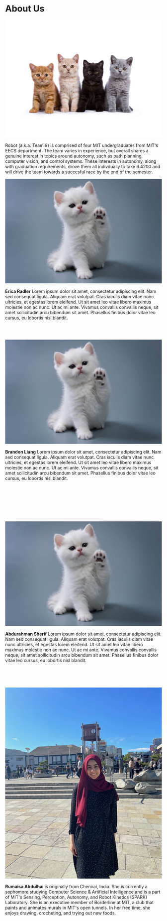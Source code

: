 # About Us

<span class="image main">![](assets/images/about/team.jpeg)</span>

Robot (a.k.a. Team 9) is comprised of four MIT undergraduates from MIT's EECS department. The team varies in experience, but overall shares a genuine interest in topics around autonomy, such as path planning, computer vision, and control systems. These interests in autonomy, along with graduation requirements, drove them all indivdually to take 6.4200 and will drive the team towards a succesful race by the end of the semester.

<span class="image left about">![](assets/images/about/cat.jpeg)</span>

**Erica Radler** Lorem ipsum dolor sit amet, consectetur adipiscing elit. Nam sed consequat ligula. Aliquam erat volutpat. Cras iaculis diam vitae nunc ultricies, et egestas lorem eleifend. Ut sit amet leo vitae libero maximus molestie non ac nunc. Ut ac mi ante. Vivamus convallis convallis neque, sit amet sollicitudin arcu bibendum sit amet. Phasellus finibus dolor vitae leo cursus, eu lobortis nisl blandit.

<br>
<br>

<span class="image left about">![](assets/images/about/cat.jpeg)</span>

**Brandon Liang** Lorem ipsum dolor sit amet, consectetur adipiscing elit. Nam sed consequat ligula. Aliquam erat volutpat. Cras iaculis diam vitae nunc ultricies, et egestas lorem eleifend. Ut sit amet leo vitae libero maximus molestie non ac nunc. Ut ac mi ante. Vivamus convallis convallis neque, sit amet sollicitudin arcu bibendum sit amet. Phasellus finibus dolor vitae leo cursus, eu lobortis nisl blandit.

<br>
<br>
<br>
<br>
<br>
<br>

<span class="image left about">![](assets/images/about/cat.jpeg)</span>

**Abdurahman Sherif** Lorem ipsum dolor sit amet, consectetur adipiscing elit. Nam sed consequat ligula. Aliquam erat volutpat. Cras iaculis diam vitae nunc ultricies, et egestas lorem eleifend. Ut sit amet leo vitae libero maximus molestie non ac nunc. Ut ac mi ante. Vivamus convallis convallis neque, sit amet sollicitudin arcu bibendum sit amet. Phasellus finibus dolor vitae leo cursus, eu lobortis nisl blandit.

<br>
<br>
<br>

<span class="image right about">![](assets/images/about/rumaisa.JPG)</span>

**Rumaisa Abdulhai** is originally from Chennai, India. She is currently a sophomore studying Computer Science & Artificial Intelligence and is a part of MIT's Sensing, Perception, Autonomy, and Robot Kinetics (SPARK) Laboratory. She is an executive member of Borderline at MIT, a club that paints and animates murals in MIT's open tunnels. In her free time, she enjoys drawing, crocheting, and trying out new foods.

<br>
<br>